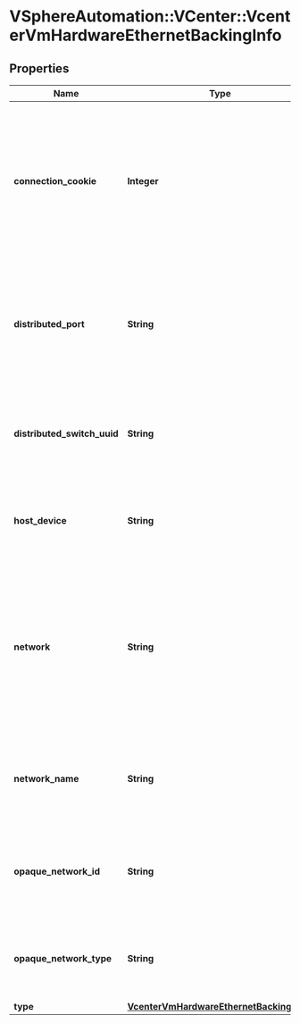 # VSphereAutomation::VCenter::VcenterVmHardwareEthernetBackingInfo

## Properties
Name | Type | Description | Notes
------------ | ------------- | ------------- | -------------
**connection_cookie** | **Integer** | Server-generated cookie that identifies the connection to the port. This ookie may be used to verify that the virtual machine is the rightful owner of the port. This field will be unset if the virtual Ethernet device is not bound to a distributed virtual port; this can happen if the virtual machine is powered off or the virtual Ethernet device is not connected. | [optional] 
**distributed_port** | **String** | Key of the distributed virtual port that backs the virtual Ethernet adapter. This field will be unset if the virtual Ethernet device is not bound to a distributed virtual port; this can happen if the virtual machine is powered off or the virtual Ethernet device is not connected. | [optional] 
**distributed_switch_uuid** | **String** | UUID of the distributed virtual switch that backs the virtual Ethernet adapter. This field is optional and it is only relevant when the value of Ethernet.BackingInfo.type is DISTRIBUTED_PORTGROUP. | [optional] 
**host_device** | **String** | Name of the device backing the virtual Ethernet adapter. This field is optional and it is only relevant when the value of Ethernet.BackingInfo.type is HOST_DEVICE. | [optional] 
**network** | **String** | Identifier of the network backing the virtual Ethernet adapter. If unset, the identifier of the network backing could not be determined. When clients pass a value of this structure as a parameter, the field must be an identifier for the resource type: Network. When operations return a value of this structure as a result, the field will be an identifier for the resource type: Network. | [optional] 
**network_name** | **String** | Name of the standard portgroup backing the virtual Ethernet adapter. This field is optional and it is only relevant when the value of Ethernet.BackingInfo.type is STANDARD_PORTGROUP. | [optional] 
**opaque_network_id** | **String** | Identifier of the opaque network that backs the virtual Ethernet adapter. This field is optional and it is only relevant when the value of Ethernet.BackingInfo.type is OPAQUE_NETWORK. | [optional] 
**opaque_network_type** | **String** | Type of the opaque network that backs the virtual Ethernet adapter. This field is optional and it is only relevant when the value of Ethernet.BackingInfo.type is OPAQUE_NETWORK. | [optional] 
**type** | [**VcenterVmHardwareEthernetBackingType**](VcenterVmHardwareEthernetBackingType.md) |  | 


